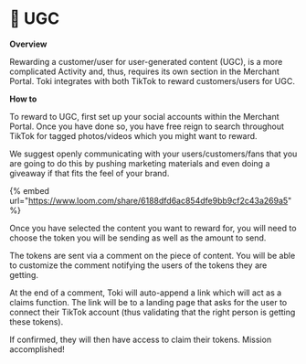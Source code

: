 # 🥡 UGC

**Overview**

Rewarding a customer/user for user-generated content (UGC), is a more complicated Activity and, thus, requires its own section in the Merchant Portal. Toki integrates with both TikTok to reward customers/users for UGC.

**How to**

To reward to UGC, first set up your social accounts within the Merchant Portal. Once you have done so, you have free reign to search throughout TikTok for tagged photos/videos which you might want to reward.

We suggest openly communicating with your users/customers/fans that you are going to do this by pushing marketing materials and even doing a giveaway if that fits the feel of your brand.

{% embed url="https://www.loom.com/share/6188dfd6ac854dfe9bb9cf2c43a269a5" %}

Once you have selected the content you want to reward for, you will need to choose the token you will be sending as well as the amount to send.

The tokens are sent via a comment on the piece of content. You will be able to customize the comment notifying the users of the tokens they are getting.&#x20;

At the end of a comment, Toki will auto-append a link which will act as a claims function. The link will be to a landing page that asks for the user to connect their TikTok account (thus validating that the right person is getting these tokens).&#x20;

If confirmed, they will then have access to claim their tokens. Mission accomplished!&#x20;
